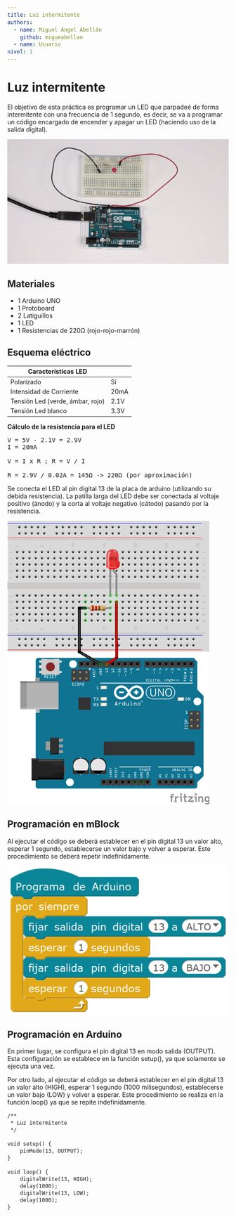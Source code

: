 ```yaml
---
title: Luz intermitente
authors:
  - name: Miguel Ángel Abellán
    github: migueabellan
  - name: Usuario
nivel: 1
---
```


# Luz intermitente

El objetivo de esta práctica es programar un LED que parpadeé de forma intermitente con una frecuencia de 1 segundo, es decir, se va a programar un código encargado de encender y apagar un LED (haciendo uso de la salida digital).

![](practica.gif)

## Materiales

- 1 Arduino UNO
- 1 Protoboard
- 2 Latiguillos
- 1 LED
- 1 Resistencias de 220Ω (rojo-rojo-marrón)

## Esquema eléctrico

| Características LED              |        |
| -------------------------------- | ------ |
| Polarizado                       | Sí     |
| Intensidad de Corriente          | 20mA   |
| Tensión Led (verde, ámbar, rojo) | 2.1V   |
| Tensión Led blanco               | 3.3V   |

**Cálculo de la resistencia para el LED**

<pre>
V = 5V - 2.1V = 2.9V
I = 20mA

V = I x R ; R = V / I

R = 2.9V / 0.02A = 145Ω -> 220Ω (por aproximación)
</pre>

Se conecta el LED al pin digital 13 de la placa de arduino (utilizando su debida resistencia). La patilla larga del LED debe ser conectada al voltaje positivo (ánodo) y la corta al voltaje negativo (cátodo) pasando por la resistencia.

![](fritzing.png)

## Programación en mBlock

Al ejecutar el código se deberá establecer en el pin digital 13 un valor alto, esperar 1 segundo, establecerse un valor bajo y volver a esperar. Este procedimiento se deberá repetir indefinidamente.

![](mblock.png)

## Programación en Arduino

En primer lugar, se configura el pin digital 13 en modo salida (OUTPUT). Esta configuración se establece en la función setup(), ya que solamente se ejecuta una vez.

Por otro lado, al ejecutar el código se deberá establecer en el pin digital 13 un valor alto (HIGH), esperar 1 segundo (1000 milisegundos), establecerse un valor bajo (LOW) y volver a esperar. Este procedimiento se realiza en la función loop() ya que se repite indefinidamente.

```
/**
 * Luz intermitente
 */

void setup() {
    pinMode(13, OUTPUT);
}

void loop() {
    digitalWrite(13, HIGH);
    delay(1000);
    digitalWrite(13, LOW);
    delay(1000);
}
```
